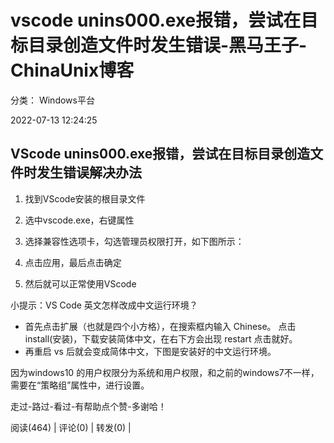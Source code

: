 # vscode unins000.exe报错，尝试在目标目录创造文件时发生错误-黑马王子-ChinaUnix博客
分类： Windows平台

2022-07-13 12:24:25

VScode unins000.exe报错，尝试在目标目录创造文件时发生错误解决办法
------------------------------------------

1.  找到VScode安装的根目录文件  
    
2.  选中vscode.exe，右键属性
    
3.  选择兼容性选项卡，勾选管理员权限打开，如下图所示：  
    
4.  点击应用，最后点击确定
    
5.  然后就可以正常使用VScode
    

小提示：VS Code 英文怎样改成中文运行环境？

*   首先点击扩展（也就是四个小方格），在搜索框内输入 Chinese。 点击 install(安装)，下载安装简体中文，在右下方会出现 restart 点击就好。
*   再重启 vs 后就会变成简体中文，下图是安装好的中文运行环境。

因为windows10 的用户权限分为系统和用户权限，和之前的windows7不一样，需要在“策略组”属性中，进行设置。

走过-路过-看过-有帮助点个赞-多谢哈！

阅读(464) | 评论(0) | 转发(0) |